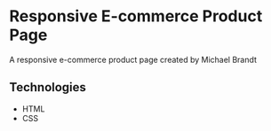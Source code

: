 # Responsive E-commerce Product Page

A responsive e-commerce product page created by Michael Brandt

## Technologies
- HTML
- CSS
